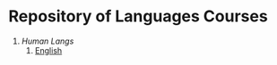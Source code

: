 # Repository of Languages Courses
1. _Human Langs_
	1. [English](https://github.com/rafaelbreno/langs/tree/master/human/english)